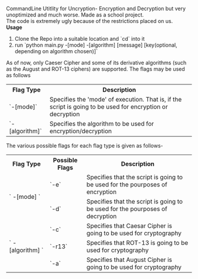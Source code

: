 CommandLine Utitlity for Uncryption- Encryption and Decryption but very unoptimized and much worse.
Made as a school project. <br> The code is extremely ugly because of the restrictions placed on us.
<br><h><b>Usage</b></h><br>
<ol>
  <li>Clone the Repo into a suitable location and `cd` into it</li>
  <li>run `python main.py -[mode] -[algorithm] [message] [key(optional, depending on algorithm chosen)]`</li>
</ol>
As of now, only Caeser Cipher and some of its derivative algorithms (such as the August and ROT-13 ciphers) are supported.
The flags may be used as follows
<table>
  <tr>
    <th>Flag Type</th>
    <th>Description</th>
  </tr>
  <tr>
    <td> `-[mode]` </td>
    <td>Specifies the 'mode' of execution. That is, if the script is going to be used for encryption or decryption</td>
  </tr>
  <tr>
    <td>`-[algorithm]`</td>
    <td>Specifies the algorithm to be used for encryption/decryption</td>
  </tr>  
</table>
The various possible flags for each flag type is given as follows-
<table>
  <tr> 
   <th>Flag Type</th>
   <th>Possible Flags</th>
   <th>Description</th>
  </tr>
  <tr>
    <td rowspan="2">` -[mode] `</td>
    <td>`-e`</td>
    <td>Specifies that the script is going to be used for the pourposes of encryption</td>
  </tr>
  <tr>
    <td>`-d`</td>
    <td>Specifies that the script is going to be used for the pourposes of decryption</td>
  </tr>
  <tr>
    <td rowspan="3">` -[algorithm] `</td>
    <td>`-c`</td>
    <td>Specifies that Caesar Cipher is going to be used for cryptography</td>
  </tr>
  <tr>
    <td>`-r13`</td>
    <td>Specifies that ROT-13 is going to be used for cryptography</td>
  </tr>
  
  <tr>
    <td>`-a`</td>
    <td>Specifies that August Cipher is going to be used for cryptography</td>
  </tr>
</table>
